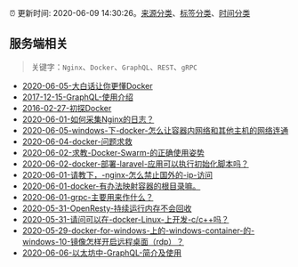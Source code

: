 :alarm_clock: 更新时间: 2020-06-09 14:30:26。[来源分类](../README.md)、[标签分类](../TAGS.md)、[时间分类](../TIMELINE.md)

## 服务端相关


> 关键字：`Nginx`、`Docker`、`GraphQL`、`REST`、`gRPC`



- [2020-06-05-大白话让你更懂Docker](https://www.ershicimi.com/p/1a7544bee3eee177eb1d8e77d928be7a) 
- [2017-12-15-GraphQL-使用介绍](https://aotu.io/notes/2017/12/15/graphql-use/) 
- [2016-02-27-初探Docker](https://aotu.io/notes/2016/02/27/docker/) 
- [2020-06-01-如何采集Nginx的日志？](https://www.ershicimi.com/p/840dc7e5d68d7bad6682c681ad853d9f) 
- [2020-06-05-windows-下-docker-怎么让容器内网络和其他主机的网络连通](https://www.v2ex.com/t/679046) 
- [2020-06-04-docker-问题求救](https://www.v2ex.com/t/678639) 
- [2020-06-02-求教-Docker-Swarm-的正确使用姿势](https://www.v2ex.com/t/677926) 
- [2020-06-02-docker-部署-laravel-应用可以执行初始化脚本吗？](https://www.v2ex.com/t/677870) 
- [2020-06-01-请教下，-nginx-怎么禁止国外的-ip-访问](https://www.v2ex.com/t/677492) 
- [2020-06-01-docker-有办法映射容器的根目录嘛。](https://www.v2ex.com/t/677475) 
- [2020-06-01-grpc-主要用来作什么？](https://www.v2ex.com/t/677466) 
- [2020-05-31-OpenResty-持续运行内存不会回收](https://www.v2ex.com/t/677203) 
- [2020-05-31-请问可以在-docker-Linux-上开发-c/c++吗？](https://www.v2ex.com/t/677181) 
- [2020-05-29-docker-for-windows-上的-windows-container-的-windows-10-镜像怎样开启远程桌面（rdp）？](https://www.v2ex.com/t/676753) 
- [2020-06-06-以太坊中-GraphQL-简介及使用](https://toutiao.io/k/wjzb8sl) 